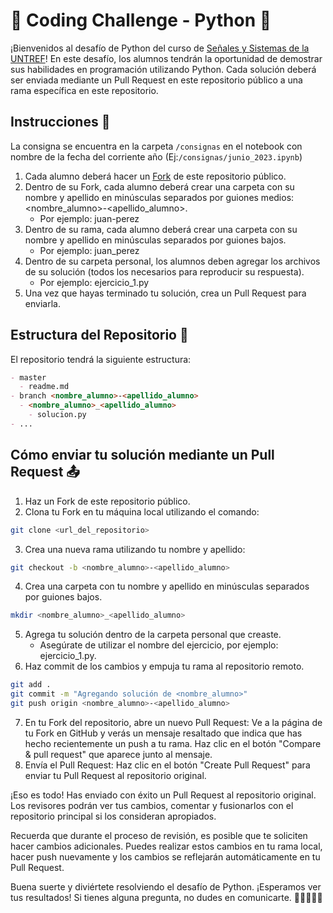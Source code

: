 # 🚀 Coding Challenge - Python 🐍 
¡Bienvenidos al desafío de Python del curso de [Señales y Sistemas de la UNTREF](https://github.com/maxiyommi/signal-systems)! En este desafío, los alumnos tendrán la oportunidad de demostrar sus habilidades en programación utilizando Python. Cada solución deberá ser enviada mediante un Pull Request en este repositorio público a una rama específica en este repositorio.

## Instrucciones 📝
La consigna se encuentra en la carpeta `/consignas` en el notebook con nombre de la fecha del corriente año (Ej:`/consignas/junio_2023.ipynb`)
1. Cada alumno deberá hacer un [Fork](fork_doc.md) de este repositorio público.
2. Dentro de su Fork, cada alumno deberá crear una carpeta con su nombre y apellido en minúsculas separados por guiones medios: <nombre_alumno>-<apellido_alumno>.
    * Por ejemplo: juan-perez
3. Dentro de su rama, cada alumno deberá crear una carpeta con su nombre y apellido en minúsculas separados por guiones bajos.
    * Por ejemplo: juan_perez
4. Dentro de su carpeta personal, los alumnos deben agregar los archivos de su solución (todos los necesarios para reproducir su respuesta).
    * Por ejemplo: ejercicio_1.py
5. Una vez que hayas terminado tu solución, crea un Pull Request para enviarla.

## Estructura del Repositorio 📂
El repositorio tendrá la siguiente estructura:
``` markdown
- master
  - readme.md
- branch <nombre_alumno>-<apellido_alumno>
  - <nombre_alumno>_<apellido_alumno>
    - solucion.py
- ...
```

## Cómo enviar tu solución mediante un Pull Request  📤
1. Haz un Fork de este repositorio público.
2. Clona tu Fork en tu máquina local utilizando el comando:
``` bash
git clone <url_del_repositorio>
```
3. Crea una nueva rama utilizando tu nombre y apellido:
``` bash
git checkout -b <nombre_alumno>-<apellido_alumno>
```
4. Crea una carpeta con tu nombre y apellido en minúsculas separados por guiones bajos.
``` bash
mkdir <nombre_alumno>_<apellido_alumno>
```
5. Agrega tu solución dentro de la carpeta personal que creaste.
    * Asegúrate de utilizar el nombre del ejercicio, por ejemplo: ejercicio_1.py.
6. Haz commit de los cambios y empuja tu rama al repositorio remoto.
``` bash
git add .
git commit -m "Agregando solución de <nombre_alumno>"
git push origin <nombre_alumno>-<apellido_alumno>
```
7. En tu Fork del repositorio, abre un nuevo Pull Request: Ve a la página de tu Fork en GitHub y verás un mensaje resaltado que indica que has hecho recientemente un push a tu rama. Haz clic en el botón "Compare & pull request" que aparece junto al mensaje.
8. Envía el Pull Request: Haz clic en el botón "Create Pull Request" para enviar tu Pull Request al repositorio original.

¡Eso es todo! Has enviado con éxito un Pull Request al repositorio original. Los revisores podrán ver tus cambios, comentar y fusionarlos con el repositorio principal si los consideran apropiados.

Recuerda que durante el proceso de revisión, es posible que te soliciten hacer cambios adicionales. Puedes realizar estos cambios en tu rama local, hacer push nuevamente y los cambios se reflejarán automáticamente en tu Pull Request.

Buena suerte y diviértete resolviendo el desafío de Python. ¡Esperamos ver tus resultados! Si tienes alguna pregunta, no dudes en comunicarte. 🎉👩‍🏫👨‍🏫